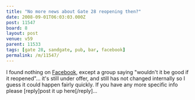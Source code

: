 ```yaml
---
title: "No more news about Gate 28 reopening then?"
date: 2008-09-01T06:03:03.000Z
post: 11547
board: 8
layout: post
venue: v59
parent: 11533
tags: [gate 28, sandgate, pub, bar, facebook]
permalink: /m/11547/
---
```

I found nothing on <a href="http://www.facebook.com">Facebook</a>, except a group saying "wouldn't it be good if it reopened"... it's still under offer, and still has not changed internally so I guess it could happen fairly quickly. If you have any more specific info please [reply]post it up here[/reply]...
